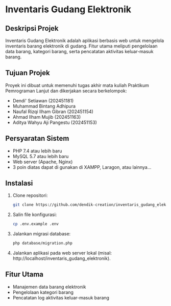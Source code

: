# Inventaris Gudang Elektronik

## Deskripsi Projek

Inventaris Gudang Elektronik adalah aplikasi berbasis web untuk mengelola inventaris barang elektronik di gudang. Fitur utama meliputi pengelolaan data barang, kategori barang, serta pencatatan aktivitas keluar-masuk barang.

## Tujuan Projek

Proyek ini dibuat untuk memenuhi tugas akhir mata kuliah Praktikum Pemrograman Lanjut dan dikerjakan secara berkelompok:

- Dendi' Setiawan (202451181)
- Muhammad Bintang Adhipura
- Naufal Rizqi Ilham Gibran (202451154)
- Ahmad Ilham Mujib (202451163)
- Aditya Wahyu Aji Pangestu (202451153)

## Persyaratan Sistem

- PHP 7.4 atau lebih baru
- MySQL 5.7 atau lebih baru
- Web server (Apache, Nginx)
- 3 poin diatas dapat di gunakan di XAMPP, Laragon, atau lainnya...

## Instalasi

1. Clone repositori:
   ```bash
   git clone https://github.com/dendik-creation/inventaris_gudang_elektronik.git
   ```
2. Salin file konfigurasi:
   ```bash
   cp .env.example .env
   ```
3. Jalankan migrasi database:
   ```bash
   php database/migration.php
   ```
4. Jalankan aplikasi pada web server lokal (misal: http://localhost/inventaris_gudang_elektronik).

## Fitur Utama

- Manajemen data barang elektronik
- Pengelolaan kategori barang
- Pencatatan log aktivitas keluar-masuk barang

